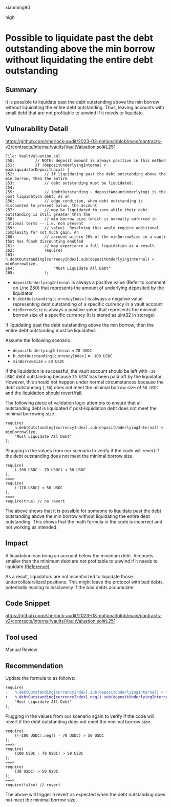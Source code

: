 xiaoming90

high

# Possible to liquidate past the debt outstanding above the min borrow without liquidating the entire debt outstanding

## Summary

It is possible to liquidate past the debt outstanding above the min borrow without liquidating the entire debt outstanding. Thus, leaving accounts with small debt that are not profitable to unwind if it needs to liquidate.

## Vulnerability Detail

https://github.com/sherlock-audit/2023-03-notional/blob/main/contracts-v2/contracts/internal/vaults/VaultValuation.sol#L251

```solidity
File: VaultValuation.sol
250:         // NOTE: deposit amount is always positive in this method
251:         if (depositUnderlyingInternal < maxLiquidatorDepositLocal) {
252:             // If liquidating past the debt outstanding above the min borrow, then the entire
253:             // debt outstanding must be liquidated.
254: 
255:             // (debtOutstanding - depositAmountUnderlying) is the post liquidation debt. As an
256:             // edge condition, when debt outstanding is discounted to present value, the account
257:             // may be liquidated to zero while their debt outstanding is still greater than the
258:             // min borrow size (which is normally enforced in notional terms -- i.e. non present
259:             // value). Resolving this would require additional complexity for not much gain. An
260:             // account within 20% of the minBorrowSize in a vault that has fCash discounting enabled
261:             // may experience a full liquidation as a result.
262:             require(
263:                 h.debtOutstanding[currencyIndex].sub(depositUnderlyingInternal) < minBorrowSize,
264:                 "Must Liquidate All Debt"
265:             );
```

- `depositUnderlyingInternal` is always a positive value (Refer to comment on Line 250) that represents the amount of underlying deposited by the liquidator
- `h.debtOutstanding[currencyIndex]` is always a negative value representing debt outstanding of a specific currency in a vault account
- `minBorrowSize` is always a positive value that represents the minimal borrow size of a specific currency (It is stored as uint32 in storage)

If liquidating past the debt outstanding above the min borrow, then the entire debt outstanding must be liquidated.

Assume the following scenario:

- `depositUnderlyingInternal` = `70 USDC`
- `h.debtOutstanding[currencyIndex]` = `-100 USDC`
- `minBorrowSize` = `50 USDC`

If the liquidation is successful, the vault account should be left with `-30 USDC` debt outstanding because `70 USDC` has been paid off by the liquidator. However, this should not happen under normal circumstances because the debt outstanding (`-30`) does not meet the minimal borrow size of `50 USDC` and the liquidation should revert/fail.

The following piece of validation logic attempts to ensure that all outstanding debt is liquidated if post-liquidation debt does not meet the minimal borrowing size.

```solidity
require(
    h.debtOutstanding[currencyIndex].sub(depositUnderlyingInternal) < minBorrowSize,
    "Must Liquidate All Debt"
);
```

Plugging in the values from our scenario to verify if the code will revert if the debt outstanding does not meet the minimal borrow size.

```solidity
require(
	(-100 USDC - 70 USDC) < 50 USDC
);
===>
require(
	(-170 USDC) < 50 USDC
);
===>
require(true) // no revert
```

The above shows that it is possible for someone to liquidate past the debt outstanding above the min borrow without liquidating the entire debt outstanding. This shows that the math formula in the code is incorrect and not working as intended.

## Impact

A liquidation can bring an account below the minimum debt. Accounts smaller than the minimum debt are not profitable to unwind if it needs to liquidate [(Reference)](https://github.com/sherlock-audit/2023-03-notional/blob/main/contracts-v2/contracts/internal/vaults/VaultAccount.sol#L329)

As a result, liquidators are not incentivized to liquidate those undercollateralized positions. This might leave the protocol with bad debts, potentially leading to insolvency if the bad debts accumulate.

## Code Snippet

https://github.com/sherlock-audit/2023-03-notional/blob/main/contracts-v2/contracts/internal/vaults/VaultValuation.sol#L251

## Tool used

Manual Review

## Recommendation

Update the formula to as follows:

```diff
require(
-   h.debtOutstanding[currencyIndex].sub(depositUnderlyingInternal) < minBorrowSize,
+   h.debtOutstanding[currencyIndex].neg().sub(depositUnderlyingInternal) > minBorrowSize,
    "Must Liquidate All Debt"
);
```

Plugging in the values from our scenario again to verify if the code will revert if the debt outstanding does not meet the minimal borrow size.

```solidity
require(
	((-100 USDC).neg() - 70 USDC) > 50 USDC
);
===>
require(
	(100 USDC - 70 USDC) > 50 USDC
);
===>
require(
	(30 USDC) > 50 USDC
);
===>
require(false) // revert
```

The above will trigger a revert as expected when the debt outstanding does not meet the minimal borrow size.